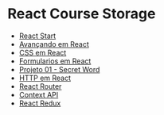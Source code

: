 # React Course Storage

- <a href="https://github.com/matxd/react-course-storage/tree/main/react-start">React Start</a>
- <a href="https://github.com/matxd/react-course-storage/tree/main/avancando-no-react">Avançando em React</a>
- <a href="https://github.com/matxd/react-course-storage/tree/main/css-no-react">CSS em React</a>
- <a href="https://github.com/matxd/react-course-storage/tree/main/forms-no-react">Formularios em React</a>
- <a href="https://github.com/matxd/react-course-storage/tree/main/projeto-01-secret-word">Projeto 01 - Secret Word</a>
- <a href="https://github.com/matxd/react-course-storage/tree/main/http-no-react">HTTP em React</a>
- <a href="https://github.com/matxd/react-course-storage/tree/main/react-router">React Router</a>
- <a href="https://github.com/matxd/react-course-storage/tree/main/context-api">Context API</a>
- <a href="https://github.com/matxd/react-course-storage/tree/main/react-redux">React Redux</a>